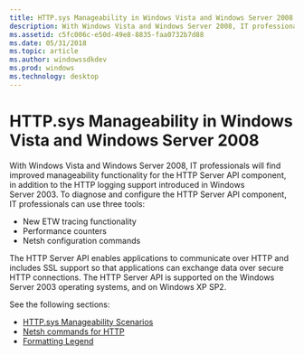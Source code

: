 ```yaml
---
title: HTTP.sys Manageability in Windows Vista and Windows Server 2008
description: With Windows Vista and Windows Server 2008, IT professionals will find improved manageability functionality for the HTTP Server API component, in addition to the HTTP logging support introduced in Windows Server 2003.
ms.assetid: c5fc006c-e50d-49e8-8835-faa0732b7d88
ms.date: 05/31/2018
ms.topic: article
ms.author: windowssdkdev
ms.prod: windows
ms.technology: desktop
---
```


# HTTP.sys Manageability in Windows Vista and Windows Server 2008

With Windows Vista and Windows Server 2008, IT professionals will find improved manageability functionality for the HTTP Server API component, in addition to the HTTP logging support introduced in Windows Server 2003. To diagnose and configure the HTTP Server API component, IT professionals can use three tools:

-   New ETW tracing functionality
-   Performance counters
-   Netsh configuration commands

The HTTP Server API enables applications to communicate over HTTP and includes SSL support so that applications can exchange data over secure HTTP connections. The HTTP Server API is supported on the Windows Server 2003 operating systems, and on Windows XP SP2.

See the following sections:

-   [HTTP.sys Manageability Scenarios](http-sys-manageability-scenarios.md)
-   [Netsh commands for HTTP](netsh-commands-for-http.md)
-   [Formatting Legend](formatting-legend.md)

 

 




